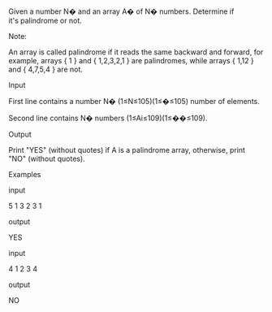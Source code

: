 Given a number N� and an array A� of N� numbers. Determine if it's palindrome or not.

Note:

An array is called palindrome if it reads the same backward and forward, for example, arrays { 1 } and { 1,2,3,2,1 } are palindromes, while arrays { 1,12 } and { 4,7,5,4 } are not.

Input

First line contains a number N� (1≤N≤105)(1≤�≤105) number of elements.

Second line contains N� numbers (1≤Ai≤109)(1≤��≤109).

Output

Print "YES" (without quotes) if A is a palindrome array, otherwise, print "NO" (without quotes).

Examples

input



5
1 3 2 3 1

output



YES

input



4
1 2 3 4

output



NO